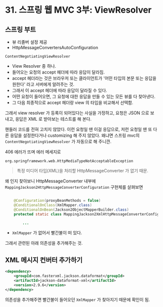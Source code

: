 # 31. 스프링 웹 MVC 3부: ViewResolver

## 스프링 부트
 * 뷰 리졸버 설정 제공
 * HttpMessageConvertersAutoConfiguration

```ContentNegotiatingViewResolver```
 * View Resolver 중 하나.
 * 들어오는 요청의 accept 헤더에 따라 응답이 달라짐.
 * accept 헤더라는 것은 브라우저 또는 클라이언트가 '어떤 타입의 본문 또는 응답을 원한다' 라고 서버에게 알려주는 것.
 * 그래서 이 accept 헤더에 따라 응답이 달라질 수 있다.
 * 어떤 요청이 들어오면, 그 요청에 대한 응답을 만들 수 있는 모든 뷰를 다 찾아낸다.
 * 그 다음 최종적으로 accept 헤더랑 view 의 타입을 비교해서 선택함.

그래서 view resolver 가 등록이 되어있다는 사실을 가정하고, 요청은 JSON 으로 보내고, 응답은 XML 로 받아보는 테스트를 해 본다.

핸들러 코드를 전혀 고치지 않았다. 이런 요청일 땐 이걸 응답으로, 저런 요청일 땐 또 다른 응답을 설정한다거나 customizing 해 주지 않았다. 왜냐면 스프링 mvc의 ```ContentNegotiatingViewResolver``` 가 자동으로 해 주니깐.

406 에러가 뜨며 에러 메세지로 
```
org.springframework.web.HttpMediaTypeNotAcceptableException
```
> 특정 미디어 타입(XML)을 처리할 HttpMessageConverter 가 없기 때문.

왜 인지 찾아보니 HttpMessageConverter 내부에 ```MappingJackson2HttpMessageConverterConfiguration``` 구현체를 살펴보면
```java

	@Configuration(proxyBeanMethods = false)
	@ConditionalOnClass(XmlMapper.class)
	@ConditionalOnBean(Jackson2ObjectMapperBuilder.class)
	protected static class MappingJackson2XmlHttpMessageConverterConfiguration {

        ...
```
 * ```XmlMapper``` 가 없어서 빨간불이 떠 있다.

그래서 관련된 아래 의존성을 추가해주는 것.

## XML 메시지 컨버터 추가하기
```xml
<dependency>
    <groupId>com.fasterxml.jackson.dataformat</groupId>
    <artifactId>jackson-dataformat-xml</artifactId>
    <version>2.9.6</version>
</dependency>
```

의존성을 추가해주면 빨간불이 들어오던 ```XmlMapper``` 가 찾아지기 때문에 확인이 됨.